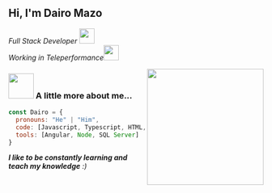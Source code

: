 

<h2> Hi, I'm Dairo Mazo </h2>


<p><em>Full Stack Developer <img src="https://media.giphy.com/media/VbnUQpnihPSIgIXuZv/giphy.gif" width="30"></br>Working in Teleperformance<img src="https://media.giphy.com/media/WUlplcMpOCEmTGBtBW/giphy.gif" width="30"> 
</em></p>

<img align='right' src="https://media.giphy.com/media/M9gbBd9nbDrOTu1Mqx/giphy.gif" width="230">

### <img src="https://media.giphy.com/media/VgCDAzcKvsR6OM0uWg/giphy.gif" width="50"> A little more about me...  

```javascript
const Dairo = {
  pronouns: "He" | "Him",
  code: [Javascript, Typescript, HTML, CSS, Python],
  tools: [Angular, Node, SQL Server]
}
```

<em><b>I like to be constantly learning and teach my knowledge</b> :)</em>
